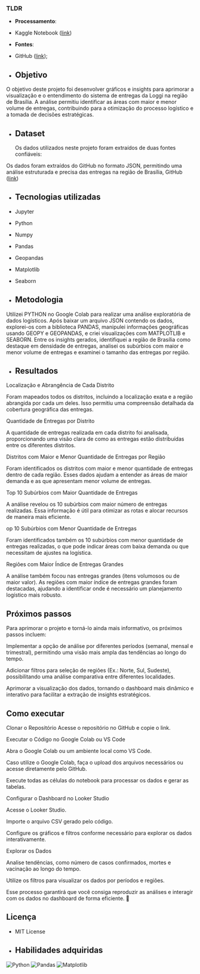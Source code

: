 
### **TLDR**
 - **Processamento**:
  - Kaggle Notebook ([link](https://www.kaggle.com/code/rafaeldeabreu/projeto-an-lise-explorat-ria-da-empresa-loggi/edit))
 - **Fontes**:
  - GitHub ([link](https://raw.githubusercontent.com/andre-marcos-perez/ebac-course-utils/main/dataset/deliveries.json));

  - ## Objetivo
   O objetivo deste projeto foi desenvolver gráficos e insights para aprimorar a visualização e o entendimento do sistema de entregas da Loggi na região de Brasília. A análise permitiu identificar as áreas com maior e menor volume de entregas, contribuindo para a otimização do processo logístico e a tomada de decisões estratégicas. 
  - ## Dataset
    Os dados utilizados neste projeto foram extraídos de duas fontes confiáveis:

  Os dados foram extraídos do GitHub no formato JSON, permitindo uma análise estruturada e precisa das entregas na região de Brasília, GitHub ([link](https://raw.githubusercontent.com/andre-marcos-perez/ebac-course-utils/main/dataset/deliveries.json))
   
  - ## Tecnologias utilizadas
  - Jupyter
  - Python
  - Numpy
  - Pandas
  - Geopandas
  - Matplotlib
  - Seaborn
    
  - ## Metodologia
 Utilizei PYTHON no Google Colab para realizar uma análise exploratória de dados logísticos.
Após baixar um arquivo JSON contendo os dados, explorei-os com a biblioteca PANDAS,
manipulei informações geográficas usando GEOPY e GEOPANDAS, e criei visualizações com
MATPLOTLIB e SEABORN. Entre os insights gerados, identifiquei a região de Brasília como
destaque em densidade de entregas, analisei os subúrbios com maior e menor volume de
entregas e examinei o tamanho das entregas por região.
  

  - ## Resultados
Localização e Abrangência de Cada Distrito

Foram mapeados todos os distritos, incluindo a localização exata e a região abrangida por cada um deles. Isso permitiu uma compreensão detalhada da cobertura geográfica das entregas. 

Quantidade de Entregas por Distrito

A quantidade de entregas realizada em cada distrito foi analisada, proporcionando uma visão clara de como as entregas estão distribuídas entre os diferentes distritos.

Distritos com Maior e Menor Quantidade de Entregas por Região

Foram identificados os distritos com maior e menor quantidade de entregas dentro de cada região. Esses dados ajudam a entender as áreas de maior demanda e as que apresentam menor volume de entregas.

Top 10 Subúrbios com Maior Quantidade de Entregas

A análise revelou os 10 subúrbios com maior número de entregas realizadas. Essa informação é útil para otimizar as rotas e alocar recursos de maneira mais eficiente.

op 10 Subúrbios com Menor Quantidade de Entregas

Foram identificados também os 10 subúrbios com menor quantidade de entregas realizadas, o que pode indicar áreas com baixa demanda ou que necessitam de ajustes na logística.

Regiões com Maior Índice de Entregas Grandes

A análise também focou nas entregas grandes (itens volumosos ou de maior valor). As regiões com maior índice de entregas grandes foram destacadas, ajudando a identificar onde é necessário um planejamento logístico mais robusto.

 ## Próximos passos

   Para aprimorar o projeto e torná-lo ainda mais informativo, os próximos passos incluem:

Implementar a opção de análise por diferentes períodos (semanal, mensal e trimestral), permitindo uma visão mais ampla das tendências ao longo do tempo.

Adicionar filtros para seleção de regiões (Ex.: Norte, Sul, Sudeste), possibilitando uma análise comparativa entre diferentes localidades.

Aprimorar a visualização dos dados, tornando o dashboard mais dinâmico e interativo para facilitar a extração de insights estratégicos.

## Como executar 
Clonar o Repositório
Acesse o repositório no GitHub e copie o link.

Executar o Código no Google Colab ou VS Code

Abra o Google Colab ou um ambiente local como VS Code.

Caso utilize o Google Colab, faça o upload dos arquivos necessários ou acesse diretamente pelo GitHub.

Execute todas as células do notebook para processar os dados e gerar as tabelas.

 Configurar o Dashboard no Looker Studio
 
Acesse o Looker Studio.

Importe o arquivo CSV gerado pelo código.

Configure os gráficos e filtros conforme necessário para explorar os dados interativamente.

 Explorar os Dados

Analise tendências, como número de casos confirmados, mortes e vacinação ao longo do tempo.

Utilize os filtros para visualizar os dados por períodos e regiões.

Esse processo garantirá que você consiga reproduzir as análises e interagir com os dados no dashboard de forma eficiente. 🚀
    

  ## Licença
    
  - MIT License

  - ## Habilidades adquiridas 

![Python](https://img.shields.io/badge/python-3670A0?style=for-the-badge&logo=python&logoColor=ffdd54)
![Pandas](https://img.shields.io/badge/-Pandas-333333?style=flat&logo=pandas)
![Matplotlib](https://img.shields.io/badge/-Matplotlib-000000?style=flat&logo=python)
